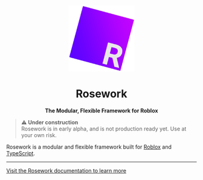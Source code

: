 <p align="center">
    <a href="https://rbx-rosework.github.io/docs">
      <img
        alt="ROSEWORK"
        width="175"
        src="https://github.com/rbx-rosework/core/raw/stable/res/img/rosework-logo.svg?sanitize=true"
      />
    </a>
</p>

<h1 align="center">Rosework</h1>
<p align="center">
  <b>The Modular, Flexible Framework for Roblox</b>
</p>

> **:warning: Under construction**  
> Rosework is in early alpha, and is not production ready yet. Use at your own risk.

Rosework is a modular and flexible framework built for [Roblox](https://developer.roblox.com/) and [TypeScript](https://www.typescriptlang.org/).

-----

[Visit the Rosework documentation to learn more](https://rbx-rosework.github.io/docs)
